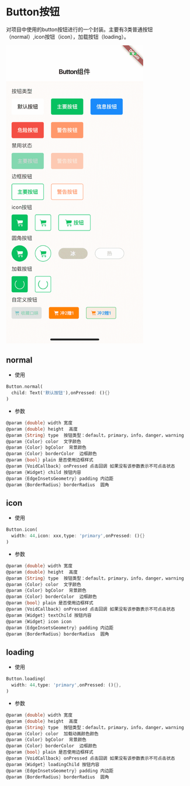 <!--
 * @Author: meetqy
 * @since: 2019-09-02 15:23:17
 * @lastTime: 2019-09-02 16:01:18
 * @LastEditors: meetqy
 -->
# Button按钮

对项目中使用的button按钮进行的一个封装。主要有3类普通按钮（normal）,icon按钮（icon），加载按钮（loading）。

<img src="./button.PNG" width="375"/>

## normal

- 使用

``` dart
Button.normal(
  child: Text('默认按钮'),onPressed: (){}
)
```

- 参数

```dart
@param {double} width 宽度
@param {double} height  高度
@param {String} type  按钮类型：default，primary，info，danger，warning
@param {Color} color  文字颜色
@param {Color} bgColor  背景颜色
@param {Color} borderColor  边框颜色
@param {bool} plain 是否使用边框样式
@param {VoidCallback} onPressed 点击回调 如果没有该参数表示不可点击状态
@param {Widget} child 按钮内容
@param {EdgeInsetsGeometry} padding 内边距
@param {BorderRadius} borderRadius  圆角
```

## icon

- 使用

``` dart
Button.icon(
  width: 44,icon: xxx,type: 'primary',onPressed: (){}
)
```

- 参数

```dart
@param {double} width 宽度
@param {double} height  高度
@param {String} type  按钮类型：default，primary，info，danger，warning
@param {Color} color  文字颜色
@param {Color} bgColor  背景颜色
@param {Color} borderColor  边框颜色
@param {bool} plain 是否使用边框样式
@param {VoidCallback} onPressed 点击回调 如果没有该参数表示不可点击状态
@param {Widget} textChild 按钮内容
@param {Widget} icon icon
@param {EdgeInsetsGeometry} padding 内边距
@param {BorderRadius} borderRadius  圆角
```

## loading

- 使用

``` dart
Button.loading(
  width: 44,type: 'primary',onPressed: (){},
)
```

- 参数

``` dart 
@param {double} width 宽度
@param {double} height  高度
@param {String} type  按钮类型：default，primary，info，danger，warning
@param {Color} color  加载动画颜色颜色
@param {Color} bgColor  背景颜色
@param {Color} borderColor  边框颜色
@param {bool} plain 是否使用边框样式
@param {VoidCallback} onPressed 点击回调 如果没有该参数表示不可点击状态
@param {Widget} loadingChild 按钮内容
@param {EdgeInsetsGeometry} padding 内边距
@param {BorderRadius} borderRadius  圆角
```






